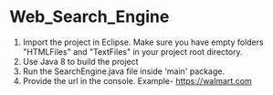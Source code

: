 # Web_Search_Engine
1. Import the project in Eclipse. Make sure you have empty folders "HTMLFiles" and "TextFiles" in your project root directory.
2. Use Java 8 to build the project
3. Run the SearchEngine.java file inside 'main' package.
4. Provide the url in the console. Example- https://walmart.com
